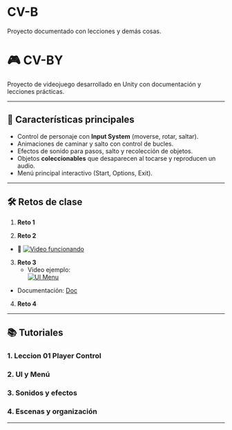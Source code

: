 # CV-B
Proyecto documentado con lecciones y demás cosas.

# 🎮 CV-BY

Proyecto de videojuego desarrollado en Unity con documentación y lecciones prácticas.

---

## 🚀 Características principales
- Control de personaje con **Input System** (moverse, rotar, saltar).  
- Animaciones de caminar y salto con control de bucles.  
- Efectos de sonido para pasos, salto y recolección de objetos.  
- Objetos **coleccionables** que desaparecen al tocarse y reproducen un audio.  
- Menú principal interactivo (Start, Options, Exit).

---

## 🛠️ Retos de clase

1. **Reto 1**


2. **Reto 2**
- 🎥 [![Video funcionando](https://github.com/user-attachments/assets/a8d22d78-4ac0-4c5c-9c83-2179df7f3df3)](https://drive.google.com/file/d/1DI9DqSuuPy-4uyhG42fMn7RQaJW8jM75/view?usp=drive_link)


3. **Reto 3**
   - Video ejemplo:  
  [![UI Menu](https://img.icons8.com/color/480/youtube-play.png)](https://www.youtube.com/watch?v=hE7l6Adoiiw)  
- Documentación: [Doc](https://docs.google.com/document/d/1Aq6xLKmkcKKDhELxQ8CuIGu4LDXNFubO/edit?usp=drive_link&ouid=106229535936603385134&rtpof=true&sd=true)


4. **Reto 4**


---

## 📚 Tutoriales

### 1. Leccion 01 Player Control


### 2. UI y Menú


### 3. Sonidos y efectos

### 4. Escenas y organización


---

